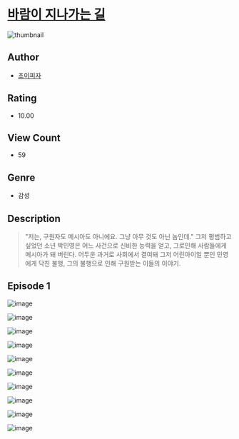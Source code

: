 # [바람이 지나가는 길](https://comic.naver.com/challenge/list?titleId=810879)
![thumbnail](https://image-comic.pstatic.net/user_contents_data/challenge_comic/2023/05/24/upload_3486123898739701040_480x623.jpeg)

## Author
- [초이피자](https://comic.naver.com/artistTitle?id=367109)

## Rating
- 10.00

## View Count
- 59

## Genre
- 감성

## Description
> "저는, 구원자도 메시아도 아니에요. 그냥 아무 것도 아닌 놈인데." 그저 평범하고 싶었던 소년 박민영은 어느 사건으로 신비한 능력을 얻고, 그로인해 사람들에게 메시아가 돼 버린다. 어두운 과거로 사회에서 결여돼 그저 어린아이일 뿐인 민영에게 닥친 불행, 그의 불행으로 인해 구원받는 이들의 이야기.


## Episode 1
![image](https://image-comic.pstatic.net/user_contents_data/challenge_comic/2023/05/24/367109/upload_3619036360473011001.jpeg)

![image](https://image-comic.pstatic.net/user_contents_data/challenge_comic/2023/05/24/367109/upload_7075209308089627449.jpeg)

![image](https://image-comic.pstatic.net/user_contents_data/challenge_comic/2023/05/24/367109/upload_7003154820154876258.jpeg)

![image](https://image-comic.pstatic.net/user_contents_data/challenge_comic/2023/05/24/367109/upload_3689355416945700915.jpeg)

![image](https://image-comic.pstatic.net/user_contents_data/challenge_comic/2023/05/24/367109/upload_7089281979780326706.jpeg)

![image](https://image-comic.pstatic.net/user_contents_data/challenge_comic/2023/05/24/367109/upload_4123438204461801783.jpeg)

![image](https://image-comic.pstatic.net/user_contents_data/challenge_comic/2023/05/24/367109/upload_3616447886779245112.jpeg)

![image](https://image-comic.pstatic.net/user_contents_data/challenge_comic/2023/05/24/367109/upload_3487301480085795937.jpeg)

![image](https://image-comic.pstatic.net/user_contents_data/challenge_comic/2023/05/24/367109/upload_4048792385737876788.jpeg)

![image](https://image-comic.pstatic.net/user_contents_data/challenge_comic/2023/05/24/367109/upload_7148167407354655073.jpeg)

